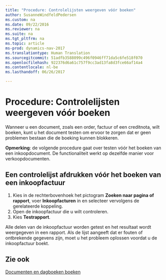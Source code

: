 ```yaml
---
title: "Procedure: Controlelijsten weergeven vóór boeken"
author: SusanneWindfeldPedersen
ms.custom: na
ms.date: 09/22/2016
ms.reviewer: na
ms.suite: na
ms.tgt_pltfrm: na
ms.topic: article
ms-prod: dynamics-nav-2017
ms.translationtype: Human Translation
ms.sourcegitcommit: 51adfb3588099c496f0946ff71da5c6fe518f070
ms.openlocfilehash: 922376d6a61c757f9cc3ad13fa8d3fce66af14a4
ms.contentlocale: nl-be
ms.lasthandoff: 06/26/2017

---
```

    
# <a name="how-to-view-test-reports-before-posting"></a>Procedure: Controlelijsten weergeven vóór boeken
Wanneer u een document, zoals een order, factuur of een creditnota, wilt boeken, kunt u het document testen om ervoor te zorgen dat er geen problemen bestaan die de boeking kunnen blokkeren.

**Opmerking**: de volgende procedure gaat over testen vóór het boeken van een inkoopdocument. De functionaliteit werkt op dezelfde manier voor verkoopdocumenten.

## <a name="to-print-a-test-report-before-posting-a-purchase-invoice"></a>Een controlelijst afdrukken vóór het boeken van een inkoopfactuur
1. Kies in de rechterbovenhoek het pictogram **Zoeken naar pagina of rapport**, voer **Inkoopfacturen** in en selecteer vervolgens de gerelateerde koppeling.
2. Open de inkoopfactuur die u wilt controleren.
3. Kies **Testrapport**.  

Alle delen van de inkoopfactuur worden getest en het resultaat wordt weergegeven in een rapport. Als de lijst aangeeft dat er fouten of ontbrekende gegevens zijn, moet u het probleem oplossen voordat u de inkoopfactuur boekt.

## <a name="see-also"></a>Zie ook
[Documenten en dagboeken boeken](ui-post-documents-journals.md)

